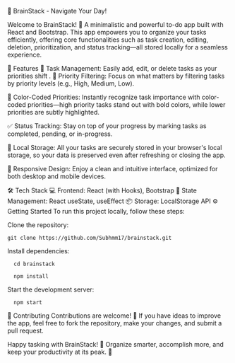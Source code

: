 🧠 BrainStack - Navigate Your Day!

Welcome to BrainStack! 🎉 A minimalistic and powerful to-do app built with React and Bootstrap. This app empowers you to organize your tasks efficiently, offering core functionalities such as task creation, editing, deletion, prioritization, and status tracking—all stored locally for a seamless experience.

🚀 Features
📝 Task Management: Easily add, edit, or delete tasks as your priorities shift
.
🎯 Priority Filtering: Focus on what matters by filtering tasks by priority levels (e.g., High, Medium, Low).

🎨 Color-Coded Priorities: Instantly recognize task importance with color-coded priorities—high priority tasks stand out with bold colors, while lower priorities are subtly highlighted.

✅ Status Tracking: Stay on top of your progress by marking tasks as completed, pending, or in-progress.

💾 Local Storage: All your tasks are securely stored in your browser's local storage, so your data is preserved even after refreshing or closing the app.

📱 Responsive Design: Enjoy a clean and intuitive interface, optimized for both desktop and mobile devices.

🛠️ Tech Stack
💻 Frontend: React (with Hooks), Bootstrap
🔄 State Management: React useState, useEffect
📦 Storage: LocalStorage API
⚙️ Getting Started
To run this project locally, follow these steps:

  Clone the repository:

    git clone https://github.com/Subhmm17/brainstack.git

  Install dependencies:

      cd brainstack

      npm install

  Start the development server:

      npm start


🌟 Contributing
Contributions are welcome! 🙌 If you have ideas to improve the app, feel free to fork the repository, make your changes, and submit a pull request.

Happy tasking with BrainStack! 🎉 Organize smarter, accomplish more, and keep your productivity at its peak. 🚀
